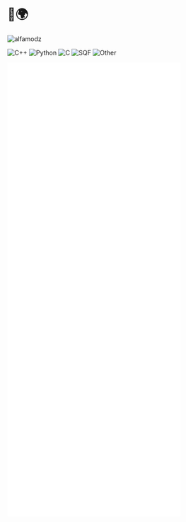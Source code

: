 # 👋🌍

<img src="https://komarev.com/ghpvc/?username=alfamodz&label=Profile%20views&color=0e75b6&style=flat" alt="alfamodz" />

![C++](https://img.shields.io/static/v1?style=flat-square&label=%E2%A0%80&color=555&labelColor=%23f34b7d&message=C%2B%2B%EF%B8%B139.9%25)
![Python](https://img.shields.io/static/v1?style=flat-square&label=%E2%A0%80&color=555&labelColor=%233572A5&message=Python%EF%B8%B135.5%25)
![C](https://img.shields.io/static/v1?style=flat-square&label=%E2%A0%80&color=555&labelColor=%23555555&message=C%EF%B8%B111.5%25)
![SQF](https://img.shields.io/static/v1?style=flat-square&label=%E2%A0%80&color=555&labelColor=%233F3F3F&message=SQF%EF%B8%B14.1%25)
![Other](https://img.shields.io/static/v1?style=flat-square&label=%E2%A0%80&color=555&labelColor=%23ededed&message=Other%EF%B8%B18.8%25)

<img
  src="/github-metrics.svg"
  alt="AlFaMoDz's Dev Card"
  align="center"
/>
